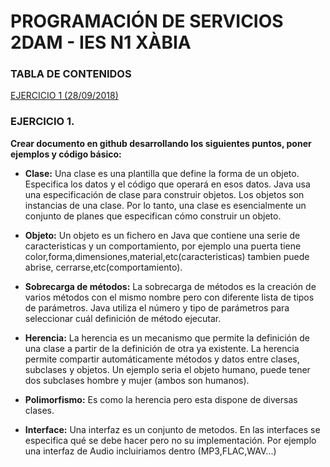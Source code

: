 # PROGRAMACIÓN DE SERVICIOS 2DAM - IES N1 XÀBIA

### TABLA DE CONTENIDOS
[EJERCICIO 1 (28/09/2018)](#1.-EJERCICIO-1.)

### EJERCICIO 1.
**Crear documento en github desarrollando los siguientes puntos, poner ejemplos y código básico:**
  
* **Clase:** Una clase es una plantilla que define la forma de un objeto. Especifica los datos y el código que operará en esos datos. Java usa una especificación de clase para construir objetos. Los objetos son instancias de una clase. Por lo tanto, una clase es esencialmente un conjunto de planes que especifican cómo construir un objeto.

* **Objeto:** Un objeto es un fichero en Java que contiene una serie de caracteristicas y un comportamiento, por ejemplo una puerta tiene color,forma,dimensiones,material,etc(caracteristicas) tambien puede abrise, cerrarse,etc(comportamiento).

* **Sobrecarga de métodos:** La sobrecarga de métodos es la creación de varios métodos con el mismo nombre pero con diferente lista de tipos de parámetros. Java utiliza el número y tipo de parámetros para seleccionar cuál definición de método ejecutar. 

* **Herencia:** La herencia es un mecanismo que permite la definición de una clase a partir de la definición de otra ya existente. La herencia permite compartir automáticamente métodos y datos entre clases, subclases y objetos.  Un ejemplo seria el objeto humano, puede tener dos subclases hombre y mujer (ambos son humanos).

* **Polimorfismo:** Es como la herencia pero esta dispone de diversas clases.

* **Interface:** Una interfaz es un conjunto de metodos. En las interfaces se especifica qué se debe hacer pero no su implementación. Por ejemplo una interfaz de Audio incluiriamos dentro (MP3,FLAC,WAV...)
